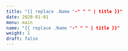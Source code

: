 ```yaml
---
title: "{{ replace .Name "-" " " | title }}"
date: 2020-01-01
menu: main
name: "{{ replace .Name "-" " " | title }}"
weight: 1
draft: false
---
```



